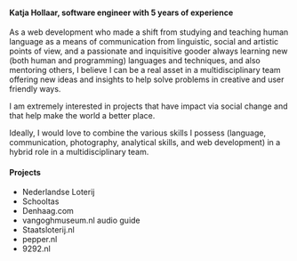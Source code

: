 

#### Katja Hollaar, software engineer with 5 years of experience

As a web development who made a shift from studying and teaching human language as a means of communication from linguistic, social and artistic points of view, and a passionate and inquisitive gooder always learning new (both human and programming) languages and techniques, and also mentoring others, I believe I can be a real asset in a multidisciplinary team offering new ideas and insights to help solve problems in creative and user friendly ways.

I am extremely interested in projects that have impact via social change and that help make the world a better place.

Ideally, I would love to combine the various skills I possess (language, communication, photography, analytical skills, and web development) in a hybrid role in a multidisciplinary team.

#### Projects
* Nederlandse Loterij
* Schooltas
* Denhaag.com
* vangoghmuseum.nl audio guide
* Staatsloterij.nl
* pepper.nl
* 9292.nl
